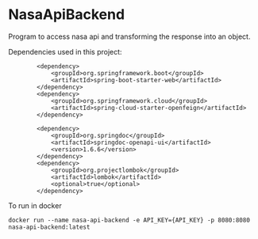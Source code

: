 # NasaApiBackend

Program to access nasa api and transforming the response into an object.

Dependencies used in this project:

~~~
        <dependency>
            <groupId>org.springframework.boot</groupId>
            <artifactId>spring-boot-starter-web</artifactId>
        </dependency>
        <dependency>
            <groupId>org.springframework.cloud</groupId>
            <artifactId>spring-cloud-starter-openfeign</artifactId>
        </dependency>

        <dependency>
            <groupId>org.springdoc</groupId>
            <artifactId>springdoc-openapi-ui</artifactId>
            <version>1.6.6</version>
        </dependency>
        <dependency>
            <groupId>org.projectlombok</groupId>
            <artifactId>lombok</artifactId>
            <optional>true</optional>
        </dependency>
~~~

To run in docker 

~~~
docker run --name nasa-api-backend -e API_KEY={API_KEY} -p 8080:8080 nasa-api-backend:latest
~~~